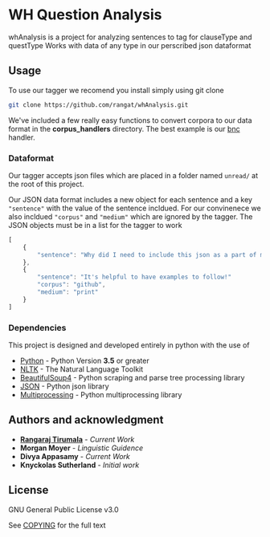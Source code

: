# WH Question Analysis

whAnalysis is a project for analyzing sentences to tag for clauseType and questType
Works with data of any type in our perscribed json dataformat

## Usage

To use our tagger we recomend you install simply using git clone

```bash
git clone https://github.com/rangat/whAnalysis.git
```

We've included a few really easy functions to convert corpora to our data format in the **corpus_handlers** directory. The best example is our [bnc](corpus_handlers/bnc.py) handler.

### Dataformat

Our tagger accepts json files which are placed in a folder named ```unread/``` at the root of this project.

Our JSON data format includes a new object for each sentence and a key ```"sentence"``` with the value of the sentence incldued. For our convinenece we also incldued ```"corpus"``` and ```"medium"``` which are ignored by the tagger. The JSON objects must be in a list for the tagger to work

```javascript
[
    {
        "sentence": "Why did I need to include this json as a part of my readme?"
    },
    {
        "sentence": "It's helpful to have examples to follow!"
        "corpus": "github",
        "medium": "print"
    }
]
```

### Dependencies

This project is designed and developed entirely in python with the use of

* [Python](https://www.python.org/) - Python Version **3.5** or greater
* [NLTK](https://www.nltk.org/) - The Natural Language Toolkit
* [BeautifulSoup4](https://www.crummy.com/software/BeautifulSoup/bs4/doc/) - Python scraping and parse tree processing library
* [JSON](https://docs.python.org/3/library/json.html) - Python json library
* [Multiprocessing](https://docs.python.org/3.7/library/multiprocessing.html) - Python multiprocessing library

## Authors and acknowledgment

* [**Rangaraj Tirumala**](http://www.rangarajt.com/) - *Current Work*
* **Morgan Moyer** - *Linguistic Guidence*
* **Divya Appasamy** - *Current Work*
* **Knyckolas Sutherland** - *Initial work*

## License

GNU General Public License v3.0

See [COPYING](COPYING) for the full text
